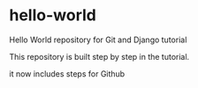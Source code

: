 # hello-world
Hello World repository for Git and Django tutorial

This repository is built step by step in the tutorial.

it now includes steps for Github
